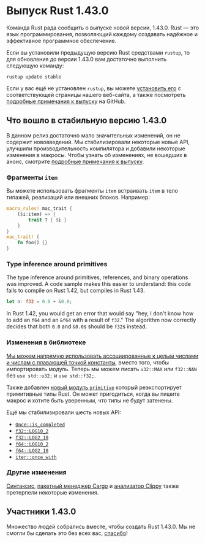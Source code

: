 # Выпуск Rust 1.43.0

Команда Rust рада сообщить о выпуске новой версии, 1.43.0. Rust — это язык программирования, позволяющий каждому создавать надёжное и эффективное программное обеспечение.

Если вы установили предыдущую версию Rust средствами `rustup`, то для обновления до версии 1.43.0 вам достаточно выполнить следующую команду:

```console
rustup update stable
```

Если у вас ещё не установлен `rustup`, вы можете [установить его](https://www.rust-lang.org/install.html) с соответствующей страницы нашего веб-сайта, а также посмотреть [подробные примечания к выпуску](https://github.com/rust-lang/rust/blob/master/RELEASES.md#version-1430-2020-04-23) на GitHub.

## Что вошло в стабильную версию 1.43.0

В данном релиз достаточно мало значительных изменений, он не содержит нововведений. Мы стабилизировали некоторые новые API, улучшили производительность компилятора и добавили некоторые изменения в макросы. Чтобы узнать об изменениях, не вошедших в анонс, смотрите [подробные примечания к выпуску](https://github.com/rust-lang/rust/blob/master/RELEASES.md#version-1430-2020-04-23).

### Фрагменты `item`

Вы можете использовать фрагменты `item` встраивать `item` в тело типажей, реализаций или внешних блоков. Например:

```rust
macro_rules! mac_trait {
    ($i:item) => {
        trait T { $i }
    }
}
mac_trait! {
    fn foo() {}
}
```

### Type inference around primitives

The type inference around primitives, references, and binary operations was improved. A code sample makes this easier to understand: this code fails to compile on Rust 1.42, but compiles in Rust 1.43.

```rust
let n: f32 = 0.0 + &0.0;
```

In Rust 1.42, you would get an error that would say "hey, I don't know how to add an `f64` and an `&f64` with a result of `f32`." The algorithm now correctly decides that both `0.0` and `&0.0`s should be `f32`s instead.

### Изменения в библиотеке

[Мы можем напрямую использовать ассоциированные к целым числами и числам с плавающей точкой константы](https://github.com/rust-lang/rust/pull/68952/), вместо того, чтобы импортировать модуль. Теперь мы можем писать `u32::MAX` или `f32::NAN` без `use std::u32;` и `use std::f32;`.

Также добавлен [новый модуль `primitive`](https://github.com/rust-lang/rust/pull/67637/) который реэкспортирует примитивные типы Rust. Он может пригодиться, когда вы пишите макрос и хотите быть уверенным, что типы не будут затенены.

Ещё мы стабилизировали шесть новых API:

- [`Once::is_completed`](https://doc.rust-lang.org/std/sync/struct.Once.html#method.is_completed)
- [`f32::LOG10_2`](https://doc.rust-lang.org/std/f32/consts/constant.LOG10_2.html)
- [`f32::LOG2_10`](https://doc.rust-lang.org/std/f32/consts/constant.LOG2_10.html)
- [`f64::LOG10_2`](https://doc.rust-lang.org/std/f64/consts/constant.LOG10_2.html)
- [`f64::LOG2_10`](https://doc.rust-lang.org/std/f64/consts/constant.LOG2_10.html)
- [`iter::once_with`](https://doc.rust-lang.org/std/iter/fn.once_with.html)

### Другие изменения

[Синтаксис](https://github.com/rust-lang/rust/blob/master/RELEASES.md#version-1430-2020-04-23), [пакетный менеджер Cargo](https://github.com/rust-lang/cargo/blob/master/CHANGELOG.md#cargo-143-2020-04-23) и [анализатор Clippy](https://github.com/rust-lang/rust-clippy/blob/master/CHANGELOG.md#rust-143) также претерпели некоторые изменения.

## Участники 1.43.0

Множество людей собрались вместе, чтобы создать Rust 1.43.0. Мы не смогли бы сделать это без всех вас, [спасибо](https://thanks.rust-lang.org/rust/1.43.0/)!
